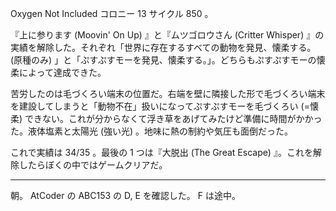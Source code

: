 Oxygen Not Included コロニー 13 サイクル 850 。

『上に参ります (Moovin' On Up) 』と『ムツゴロウさん (Critter Whisper) 』の実績を解除した。それぞれ「世界に存在するすべての動物を発見、懐柔する。 (原種のみ) 」と「ぷすぷすモーを発見、懐柔する。」。どちらもぷすぷすモーの懐柔によって達成できた。

苦労したのは毛づくろい端末の位置だ。右端を壁に隣接した形で毛づくろい端末を建設してしまうと「動物不在」扱いになってぷすぷすモーを毛づくろい (=懐柔) できない。これが分からなくて浮き草をあげてみたけど準備に時間がかかった。液体塩素と太陽光 (強い光) 。地味に熱の制約や気圧も面倒だった。

これで実績は 34/35 。最後の 1 つは『大脱出 (The Great Escape) 』。これを解除したらぼくの中ではゲームクリアだ。

---

朝。 AtCoder の ABC153 の D, E を確認した。 F は途中。
